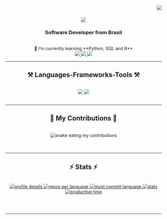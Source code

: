 <img align="right" src="https://visitor-badge.laobi.icu/badge?page_id=AndreasCarvalho1701.AndreasCarvalho1701" />

<h1 align="center">
    <img src="https://readme-typing-svg.herokuapp.com/?font=Righteous&size=35&center=true&vCenter=true&width=500&height=70&duration=4000&lines=Hi+There!+👋;+I'm+Andreas+Carvalho;" />
</h1>

<h3 align="center">Software Developer from Brasil</h3>

<br/>

<div align="center">
 🌱 I’m currently learning **Python, SQL and R**
</div>
 
<div align="center"> 
  <a href="mailto:andreaslofc@gmail.com">
    <img src="https://img.shields.io/badge/Gmail-333333?style=for-the-badge&logo=gmail&logoColor=red" />
  </a>
  <a href="https://www.linkedin.com/in/andreas-carvalho-572778302/" target="_blank">
    <img src="https://img.shields.io/badge/LinkedIn-0077B5?style=for-the-badge&logo=linkedin&logoColor=white" target="_blank" />
  </a>
  <a href="https://github.com/AndreasCarvalho1701" target="_blank">
     <img src="https://img.shields.io/badge/Portfolio-FF5722?style=for-the-badge&logo=todoist&logoColor=white" target="_blank" /> 
  </a>
</div>

<hr/>
 
<h2 align="center">⚒️ Languages-Frameworks-Tools ⚒️</h2>
<br/>
<div align="center">
    <img src="https://skillicons.dev/icons?i=python,javascript,html,css,java,vscode,github,git,r" />
    <img src="https://skillicons.dev/icons?i=mysql" /><br>
</div>

<br/>
<hr/>

<div align="center">
  <h2>🐍 My Contributions 🐍</h2>
  <br>
  <img alt="snake eating my contributions" src="https://raw.githubusercontent.com/AndreasCarvalho1701/AndreasCarvalho1701/output/github-contribution-grid-snake.svg" />
  <br/><br/><br/>
</div>

<hr/>

<h2 align="center">⚡ Stats ⚡</h2>
<br>
<div align="center">
  <a href="https://github.com/vn7n24fzkq/github-profile-summary-cards">
    <img src="https://raw.githubusercontent.com/AndreasCarvalho1701/AndreasCarvalho1701/master/profile-summary-card-output/tokyonight/0-profile-details.svg" alt="profile details" />
  </a>
  <a href="https://github.com/vn7n24fzkq/github-profile-summary-cards">
    <img src="https://raw.githubusercontent.com/AndreasCarvalho1701/AndreasCarvalho1701/master/profile-summary-card-output/tokyonight/1-repos-per-language.svg" alt="repos per language" />
  </a>
  <a href="https://github.com/vn7n24fzkq/github-profile-summary-cards">
    <img src="https://raw.githubusercontent.com/AndreasCarvalho1701/AndreasCarvalho1701/master/profile-summary-card-output/tokyonight/2-most-commit-language.svg" alt="most commit language" />
  </a>
  <a href="https://github.com/vn7n24fzkq/github-profile-summary-cards">
    <img src="https://raw.githubusercontent.com/AndreasCarvalho1701/AndreasCarvalho1701/master/profile-summary-card-output/tokyonight/3-stats.svg" alt="stats" />
  </a>
  <a href="https://github.com/vn7n24fzkq/github-profile-summary-cards">
    <img src="https://raw.githubusercontent.com/AndreasCarvalho1701/AndreasCarvalho1701/master/profile-summary-card-output/tokyonight/4-productive-time.svg" alt="productive time" />
  </a>
</div>

<br/><br/>

<hr/>

<br/>
